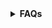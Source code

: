 <details>
<summary><strong>FAQs</strong></summary>

---

###  General Use

<details>
<summary><strong>What is HoneyMesh?</strong></summary>

HoneyMesh is a self-hosted honeypot deployment platform inspired by T-Pot. It provides an interactive Python CLI to deploy, manage, and monitor honeypots with integrated ELK (Elasticsearch, Logstash, Kibana) analysis tools.
</details>

<details>
<summary><strong>Who is HoneyMesh designed for?</strong></summary>

It’s intended for security researchers, network administrators, and educators who want to safely observe and analyze attack behaviors in a controlled environment.
</details>

<details>
<summary><strong>What makes HoneyMesh different from other honeypot systems?</strong></summary>

Unlike most standalone honeypots, HoneyMesh includes an orchestration CLI, Docker-based deployment, integrated ELK visualization, and a modular design for custom honeypot creation.
</details>

<details>
<summary><strong>What kind of data does HoneyMesh collect?</strong></summary>

HoneyMesh logs attacker IPs, commands, login attempts, file downloads, and session data in JSON format, enriched with GeoIP information.
</details>

---

###  Installation & Platform Support

<details>
<summary><strong>Can I deploy HoneyMesh on Windows or Mac?</strong></summary>

HoneyMesh is designed for Linux environments. Windows or Mac users can run it using a Linux virtual machine or WSL2 (Windows Subsystem for Linux).
</details>

---

###  Configuration & Customization

<details>
<summary><strong>Can I customize honeypots for specific industries?</strong></summary>

Yes. HoneyMesh supports building custom honeypots and filesystems that mimic vulnerable servers used in specific industries.
</details>

---

###  Security & Data Handling

<details>
<summary><strong>Is it safe to run HoneyMesh on my network?</strong></summary>

Only deploy on networks you own or have explicit permission to test. Always isolate honeypots using proper segmentation and security controls.
</details>

<details>
<summary><strong>Can I share my captured attack data publicly?</strong></summary>

Only if you anonymize sensitive information and comply with all applicable data protection laws, such as GDPR or CCPA.
</details>

<details>
<summary><strong>What happens if attackers compromise the honeypot?</strong></summary>

Attackers are isolated inside a containerized environment. However, always assume some risk — use firewalls, limit exposure, and regularly monitor activity.
</details>

---

### Future Development

<details>
<summary><strong>What if I need more high-interaction honeypots?</strong></summary>

Future versions of HoneyMesh will include dedicated virtual machines for each attack session and support for clustered deployments.
</details>

<details>
<summary><strong>Will HoneyMesh support high-interaction honeypots?</strong></summary>

Yes. The roadmap includes high-interaction honeypots using dedicated VMs and container-based clustering for advanced research use.

</details>
